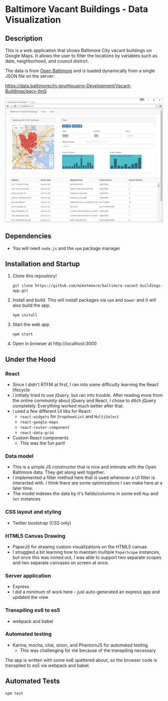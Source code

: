 # Baltimore Vacant Buildings - Data Visualization

## Description

This is a web application that shows Baltimore City vacant buildings on Google Maps. It allows the user to filter the locations by variables such as date, neighborhood, and council district. 

The data is from [Open Baltimore](https://data.baltimorecity.gov/) and is loaded dynamically from a single JSON file on the server:

https://data.baltimorecity.gov/Housing-Development/Vacant-Buildings/qqcv-ihn5

![Screenshot](/images/baltimore-vacant-buildings-screenshot.PNG?raw=true "Screenshot")

## Dependencies

- You will need `node.js` and the `npm` package manager

## Installation and Startup

1. Clone this repository!

    ```
    git clone https://github.com/miketmoore/baltimore-vacant-buildings-app.git
    ```

2. Install and build. This will install packages via `npm` and `bower` and it will also build the app.

    ```
    npm install
    ```
    
3. Start the web app

    ```
    npm start
    ```
    
4. Open in browser at http://localhost:3000

## Under the Hood

### React

- Since I didn't RTFM at first, I ran into some difficulty learning the React lifecycle
- I initially tried to use jQuery, but ran into trouble. After reading more from the online community about jQuery and React, I chose to ditch jQuery completely. Everything worked much better after that.
- I used a few different UI libs for React: 
    - `react-widgets` for `DropdownList` and `MultiSelect`
    - `react-google-maps`
    - `react-router-component`
    - `react-data-grid`
- Custom React components
  - This was the fun part!
  
### Data model

- This is a simple JS constructor that is nice and intimate with the Open Baltimore data. They get along well together.
- I implemented a filter method here that is used whenever a UI filter is interacted with. I think there are some optimizations I can make here at a later time.
- The model indexes the data by it's fields/columns in some es6 `Map` and `Set` instances

### CSS layout and styling 

- Twitter bootstrap (CSS only)
 
### HTML5 Canvas Drawing

- PaperJS for drawing custom visualizations on the HTML5 canvas
- I struggled a bit learning how to maintain multiple `PaperScope` instances, but once this was ironed out, I was able to support two separate scopes and two separate canvases on screen at once.
   
### Server application
 
- Express
- I did a minimum of work here - just auto-generated an express app and updated the view
 
### Transpiling es6 to es5 

- webpack and babel

### Automated testing

- Karma, mocha, chai, sinon, and PhantomJS for automated testing
  - This was challenging for me because of the transpiling necessary

The app is written with some es6 spattered about, so the browser code is transpiled to es5 via webpack and babel. 

## Automated Tests

```
npm test
```
